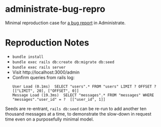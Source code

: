 # administrate-bug-repro

Minimal reproduction case for [a bug report](https://github.com/thoughtbot/administrate/issues/2088) in Administrate.

# Reproduction Notes

- `bundle install`
- `bundle exec rails db:create db:migrate db:seed`
- `bundle exec rails server`
- Visit http://localhost:3000/admin
- Confirm queries from rails log:
  ```
  User Load (0.1ms)  SELECT "users".* FROM "users" LIMIT ? OFFSET ?  [["LIMIT", 20], ["OFFSET", 0]]
  Message Load (19.3ms)  SELECT "messages".* FROM "messages" WHERE "messages"."user_id" = ?  [["user_id", 1]]
  ```

Seeds are re-entrant, `rails db:seed` can be re-run to add another ten
thousand messages at a time, to demonstrate the slow-down in request time
even on a purposefully minimal model.
